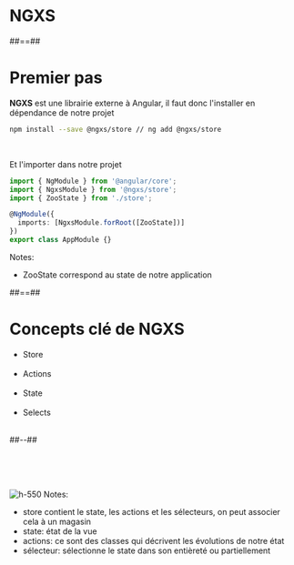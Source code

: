 <!-- .slide: class="transition-bg-sfeir-2" -->

# NGXS

##==##

<!-- .slide: class="with-code inconsolata" -->
# Premier pas

**NGXS** est une librairie externe à Angular, il faut donc l'installer en dépendance de notre projet

```sh
npm install --save @ngxs/store // ng add @ngxs/store
```

<!-- .element: class="big-code" -->
<br/>

Et l'importer dans notre projet
<br/>

```typescript
import { NgModule } from '@angular/core';
import { NgxsModule } from '@ngxs/store';
import { ZooState } from './store';

@NgModule({
  imports: [NgxsModule.forRoot([ZooState])]
})
export class AppModule {}
```
<!-- .element: class="big-code" -->

Notes:

-   ZooState correspond au state de notre application

##==##

<!-- .slide: class="two-column" -->

# Concepts clé de NGXS

-   Store <br/><br/>
-   Actions <br/><br/>
-   State <br/><br/>
-   Selects <br/><br/>

##--##

<br/><br/><br/>

![h-550](assets/images/school/state-management/ngxs/ngxs_concepts.png)
Notes:

-   store contient le state, les actions et les sélecteurs, on peut associer cela à un magasin
-   state: état de la vue
-   actions: ce sont des classes qui décrivent les évolutions de notre état
-   sélecteur: sélectionne le state dans son entièreté ou partiellement
